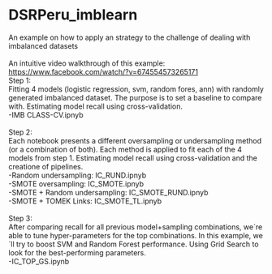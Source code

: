 # DSRPeru_imblearn
An example on how to apply an strategy to the challenge of dealing with imbalanced datasets<br /> 
<br /> 
An intuitive video walkthrough of this example:
https://www.facebook.com/watch/?v=674554573265171
<br /> 
Step 1:<br /> 
Fitting 4 models (logistic regression, svm, random fores, ann) with randomly generated imbalanced dataset. The purpose is to set a baseline to compare with. Estimating model recall using cross-validation.<br /> 
-IMB CLASS-CV.ipnyb<br /> 
<br /> 
Step 2:<br /> 
Each notebook presents a different oversampling or undersampling method (or a combination of both). Each method is applied to fit each of the 4 models from step 1. Estimating model recall using cross-validation and the creatione of pipelines. <br /> 
-Random undersampling: IC_RUND.ipnyb<br /> 
-SMOTE oversampling: IC_SMOTE.ipnyb<br /> 
-SMOTE + Random undersampling: IC_SMOTE_RUND.ipnyb<br /> 
-SMOTE + TOMEK Links: IC_SMOTE_TL.ipnyb<br /> 
<br /> 
Step 3:<br /> 
After comparing recall for all previous model+sampling combinations, we´re able to tune hyper-parameters for the top combinations. In this example, we´ll try to boost SVM and Random Forest performance. Using Grid Search to look for the best-performing parameters.<br /> 
-IC_TOP_GS.ipynb<br /> 

